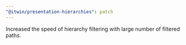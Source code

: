 ```yaml
---
"@itwin/presentation-hierarchies": patch
---
```


Increased the speed of hierarchy filtering with large number of filtered paths.
